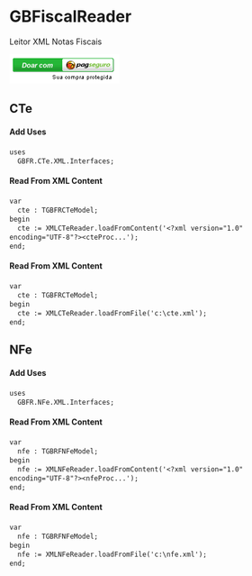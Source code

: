 # GBFiscalReader
Leitor XML Notas Fiscais

[![img/PagSeguro.png](img/PagSeguro.png)](https://pag.ae/7WreVnPYG)

## CTe

#### Add Uses
```delphi
uses
  GBFR.CTe.XML.Interfaces;
```

#### Read From XML Content
```delphi
var
  cte : TGBFRCTeModel;
begin
  cte := XMLCTeReader.loadFromContent('<?xml version="1.0" encoding="UTF-8"?><cteProc...');
end;
```

#### Read From XML Content
```delphi
var
  cte : TGBFRCTeModel;
begin
  cte := XMLCTeReader.loadFromFile('c:\cte.xml');
end;
```


## NFe

#### Add Uses
```delphi
uses
  GBFR.NFe.XML.Interfaces;
```

#### Read From XML Content
```delphi
var
  nfe : TGBRFNFeModel;
begin
  nfe := XMLNFeReader.loadFromContent('<?xml version="1.0" encoding="UTF-8"?><nfeProc...');
end;
```

#### Read From XML Content
```delphi
var
  nfe : TGBRFNFeModel;
begin
  nfe := XMLNFeReader.loadFromFile('c:\nfe.xml');
end;
```
